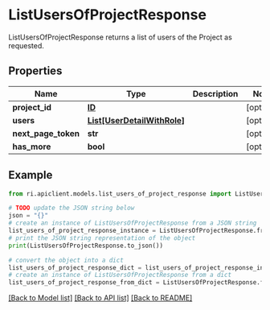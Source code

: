 # ListUsersOfProjectResponse

ListUsersOfProjectResponse returns a list of users of the Project as requested.

## Properties

Name | Type | Description | Notes
------------ | ------------- | ------------- | -------------
**project_id** | [**ID**](ID.md) |  | [optional] 
**users** | [**List[UserDetailWithRole]**](UserDetailWithRole.md) |  | [optional] 
**next_page_token** | **str** |  | [optional] 
**has_more** | **bool** |  | [optional] 

## Example

```python
from ri.apiclient.models.list_users_of_project_response import ListUsersOfProjectResponse

# TODO update the JSON string below
json = "{}"
# create an instance of ListUsersOfProjectResponse from a JSON string
list_users_of_project_response_instance = ListUsersOfProjectResponse.from_json(json)
# print the JSON string representation of the object
print(ListUsersOfProjectResponse.to_json())

# convert the object into a dict
list_users_of_project_response_dict = list_users_of_project_response_instance.to_dict()
# create an instance of ListUsersOfProjectResponse from a dict
list_users_of_project_response_from_dict = ListUsersOfProjectResponse.from_dict(list_users_of_project_response_dict)
```
[[Back to Model list]](../README.md#documentation-for-models) [[Back to API list]](../README.md#documentation-for-api-endpoints) [[Back to README]](../README.md)

